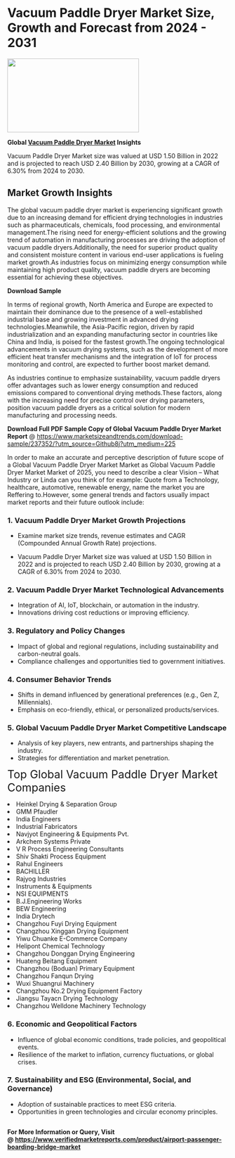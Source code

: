 <H1>Vacuum Paddle Dryer Market Size, Growth and Forecast from 2024 - 2031</H1><img class="aligncenter size-medium wp-image-584254" src="https://thirdeyenews.in/wp-content/uploads/2024/09/Global-Market-Research-300x168.jpeg" alt="" width="300" height="168" /><p><strong>Global&nbsp;<a href="https://www.marketsizeandtrends.com/download-sample/237352/?utm_source=Github8j?utm_medium=225">Vacuum Paddle Dryer Market</a> Insights</strong></p><p>Vacuum Paddle Dryer Market size was valued at USD 1.50 Billion in 2022 and is projected to reach USD 2.40 Billion by 2030, growing at a CAGR of 6.30% from 2024 to 2030.</p><p><h2>Market Growth Insights</h2> <p>The global vacuum paddle dryer market is experiencing significant growth due to an increasing demand for efficient drying technologies in industries such as pharmaceuticals, chemicals, food processing, and environmental management.The rising need for energy-efficient solutions and the growing trend of automation in manufacturing processes are driving the adoption of vacuum paddle dryers.Additionally, the need for superior product quality and consistent moisture content in various end-user applications is fueling market growth.As industries focus on minimizing energy consumption while maintaining high product quality, vacuum paddle dryers are becoming essential for achieving these objectives.</p> <p><strong>Download Sample</strong></p> <p>In terms of regional growth, North America and Europe are expected to maintain their dominance due to the presence of a well-established industrial base and growing investment in advanced drying technologies.Meanwhile, the Asia-Pacific region, driven by rapid industrialization and an expanding manufacturing sector in countries like China and India, is poised for the fastest growth.The ongoing technological advancements in vacuum drying systems, such as the development of more efficient heat transfer mechanisms and the integration of IoT for process monitoring and control, are expected to further boost market demand.</p> <p>As industries continue to emphasize sustainability, vacuum paddle dryers offer advantages such as lower energy consumption and reduced emissions compared to conventional drying methods.These factors, along with the increasing need for precise control over drying parameters, position vacuum paddle dryers as a critical solution for modern manufacturing and processing needs.</p> <p><span class=""><strong>Download Full PDF Sample Copy of Global Vacuum Paddle Dryer Market Report</strong> @ <a href="https://www.marketsizeandtrends.com/download-sample/237352/?utm_source=Github8j?utm_medium=225" target="_blank">https://www.marketsizeandtrends.com/download-sample/237352/?utm_source=Github8j?utm_medium=225</a></span></p><p>In order to make an accurate and perceptive description of future scope of a Global&nbsp;Vacuum Paddle Dryer Market Market as Global&nbsp;Vacuum Paddle Dryer Market Market of 2025, you need to describe a clear Vision &ndash; What Industry or Linda can you think of for example: Quote from a Technology, healthcare, automotive, renewable energy, name the market you are Reffering to.However, some general trends and factors usually impact market reports and their future outlook include:</p><h3>1.&nbsp;<strong>Vacuum Paddle Dryer Market Growth Projections</strong></h3><ul><li>Examine market size trends, revenue estimates and CAGR (Compounded Annual Growth Rate) projections.</li><li><p>Vacuum Paddle Dryer Market size was valued at USD 1.50 Billion in 2022 and is projected to reach USD 2.40 Billion by 2030, growing at a CAGR of 6.30% from 2024 to 2030.</p></li></ul><h3>2.&nbsp;<strong>Vacuum Paddle Dryer Market Technological Advancements</strong></h3><ul><li>Integration of AI, IoT, blockchain, or automation in the industry.</li><li>Innovations driving cost reductions or improving efficiency.</li></ul><h3>3.&nbsp;<strong>Regulatory and Policy Changes</strong></h3><ul><li>Impact of global and regional regulations, including sustainability and carbon-neutral goals.</li><li>Compliance challenges and opportunities tied to government initiatives.</li></ul><h3>4.&nbsp;<strong>Consumer Behavior Trends</strong></h3><ul><li>Shifts in demand influenced by generational preferences (e.g., Gen Z, Millennials).</li><li>Emphasis on eco-friendly, ethical, or personalized products/services.</li></ul><h3>5.&nbsp;<strong>Global Vacuum Paddle Dryer Market Competitive Landscape</strong></h3><ul><li>Analysis of key players, new entrants, and partnerships shaping the industry.</li><li>Strategies for differentiation and market penetration.</li></ul><p data-pm-slice="1 1 []"><span style="color: inherit; font-family: inherit; font-size: 25px;">Top Global Vacuum Paddle Dryer Market Companies</span></p><div class="" data-test-id=""><p><li>Heinkel Drying & Separation Group</li><li> GMM Pfaudler</li><li> India Engineers</li><li> Industrial Fabricators</li><li> Navjyot Engineering & Equipments Pvt.</li><li> Arkchem Systems Private</li><li> V R Process Engineering Consultants</li><li> Shiv Shakti Process Equipment</li><li> Rahul Engineers</li><li> BACHILLER</li><li> Rajyog Industries</li><li> Instruments & Equipments</li><li> NSI EQUIPMENTS</li><li> B.J.Engineering Works</li><li> BEW Engineering</li><li> India Drytech</li><li> Changzhou Fuyi Drying Equipment</li><li> Changzhou Xinggan Drying Equipment</li><li> Yiwu Chuanke E-Commerce Company</li><li> Helipont Chemical Technology</li><li> Changzhou Donggan Drying Engineering</li><li> Huateng Beitang Equipment</li><li> Changzhou (Boduan) Primary Equipment</li><li> Changzhou Fanqun Drying</li><li> Wuxi Shuangrui Machinery</li><li> Changzhou No.2 Drying Equipment Factory</li><li> Jiangsu Tayacn Drying Technology</li><li> Changzhou Welldone Machinery Technology</li></p></div><h3>6.&nbsp;<strong>Economic and Geopolitical Factors</strong></h3><ul><li>Influence of global economic conditions, trade policies, and geopolitical events.</li><li>Resilience of the market to inflation, currency fluctuations, or global crises.</li></ul><h3>7.&nbsp;<strong>Sustainability and ESG (Environmental, Social, and Governance)</strong></h3><ul><li>Adoption of sustainable practices to meet ESG criteria.</li><li>Opportunities in green technologies and circular economy principles.</li></ul><h2><strong style="font-size: 14px;">For More Information or Query, Visit @&nbsp;</strong><a style="background-color: #ffffff; font-size: 14px;" href="https://www.marketsizeandtrends.com/report/vacuum-paddle-dryer-market/" target="_blank">https://www.verifiedmarketreports.com/product/airport-passenger-boarding-bridge-market</a></h2>